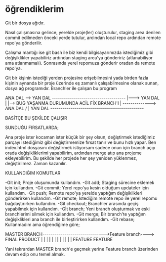 # öğrendiklerim

Git bir dosya ağıdır.


Nasıl çalışmasına gelince, yerelde proje(ler) oluşturulur, staging area denilen commit edilmeden önceki yerde tutulur, ardından local repo ardından remote repo'ya gönderilir.

Çalışma mantığı ise git bash ile biz kendi bilgisayarımızda istediğimiz gibi değişiklikler yapabiliriz ardından staging area'ya göndeririz (atlanabiliyor ama atlanmamalı). Sonrasında yerel repomuza gönderir oradan da remote repo'ya. 

Git bir kişinin istediği yerden projesine erişebilmesini yada birden fazla kişinin aynanda bir proje üzerinde eş zamanlı çalışabilmesine olanak sunan, dosya ağ programıdır. Branchler ile çalışan bu program

ANA DAL --> YAN DAL -------------------------------------
   |---> YAN DAL                                         |
   |--> BUG YAŞANMA DURUMUNDA ACİL FİX BRANCH'I           | --------------> ANA DAL
   \/                                                    |
  YAN DAL -----------------------------------------------


  BASİTÇE BU ŞEKİLDE ÇALIŞIR 
  
  SUNDUĞU FIRSATLARDA;

  Ana proje ister kocaman ister küçük bir şey olsun, değiştirmek istediğimiz parçayı istediğimiz gibi değiştirmemize fırsat tanır ve bunu hızlı yapar. Ben index.html dosyasını değiştirmek istiyorsam sadece onun için branch açıp orada değişikliklerimi yapabilirim, ardından merge atıp ana projeme ekleyebilirim. Bu şekilde her projede her şey yeniden yüklenmez, değiştirilmez. Zaman kazanılır.

  KULLANDIĞIM KOMUTLAR

-Git init; Proje oluşumunda kullandım.
-Git add; Staging sürecine eklemek için kullandım.
-Git commit; Yerel repo'ya kesin olduğum updateler için kullandım.
-Git push; Remote repo'ya yerelde yaptığım değişiklikleri gönderirken kullandım.
-Git remote; İstediğim remote repo ile yerel repomu bağdaştırırken kullandım.
-Git checkout; Branchler arasında geçiş yapabilmek için kullandım.
-Gİt branch; Yeni branch oluşturmak ve eski branchlerimi silmek için kullandım.
-Git merge; Bir branch'te yaptığım değişiklikleri ana branch ile birleştirirken kullandım.
-Git rebase; Kullanmadım ama öğrendiğime göre;

MASTER BRANCH------------------------------->Feature branch----> FINAL PRODUCT
                                             |           |
                                             |           |
                                             |           |
                                             |           |
                                             |           |
                                             |           |
                                          FEATURE    FEATURE

Yani tekrardan MASTER branch'e geçmek yerine Feature branch üzerinden devam edip onu temel almak.
